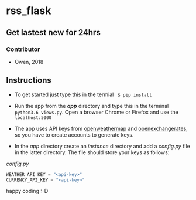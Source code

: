 # rss_flask
## Get lastest new for 24hrs
### Contributor
* Owen, 2018

## Instructions
* To get started just type this in the termial ``` $ pip install```
* Run the app from the **_app_** directory and type this in the terminal ```python3.6 views.py```. Open a browser Chrome or Firefox and use the ```localhost:5000```

* The app uses API keys from [openweathermap](https://openweathermap.org/) and [openexchangerates](https://openexchangerates.org), so you have to create accounts to generate keys.
* In the _app_ directory create an _instance_ directory and add a _config.py_ file in the latter directory. The file should store your keys as follows:

_config.py_
```python
WEATHER_API_KEY = "<api-key>"
CURRENCY_API_KEY = "<api-key>"
```
happy coding :-D
